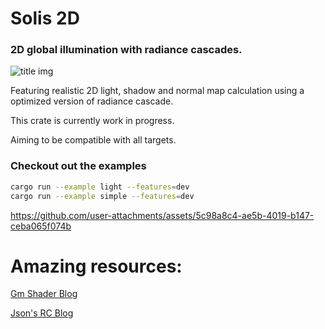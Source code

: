 # Solis 2D

### 2D global illumination with radiance cascades.

![title img](docs/screen.png)

Featuring realistic 2D light, shadow and normal map calculation using
a optimized version of radiance cascade.

This crate is currently work in progress.

Aiming to be compatible with all targets.

### Checkout out the examples

```bash
cargo run --example light --features=dev
cargo run --example simple --features=dev
```

https://github.com/user-attachments/assets/5c98a8c4-ae5b-4019-b147-ceba065f074b

# Amazing resources:

[Gm Shader Blog](https://mini.gmshaders.com/p/radiance-cascades2)

[Json's RC Blog](https://jason.today/rc)
